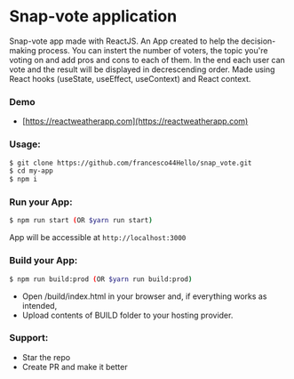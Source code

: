 # Snap-vote application

Snap-vote app made with ReactJS. An App created to help the decision-making process. You can instert the number of voters, the topic you're voting on and add pros and cons to each of them.  In the end each user can vote and the result will be displayed in decrescending order.
Made using React hooks (useState, useEffect, useContext) and React context.

### Demo
* [https://reactweatherapp.com](https://reactweatherapp.com)

### Usage:
```sh
$ git clone https://github.com/francesco44Hello/snap_vote.git
$ cd my-app
$ npm i 
```
 
 ### Run your App:
 
 ```sh
 $ npm run start (OR $yarn run start)
 ```
App will be accessible at `http://localhost:3000`

### Build your App:

```sh
$ npm run build:prod (OR $yarn run build:prod)
```
* Open /build/index.html in your browser and, if everything works as intended,
* Upload contents of BUILD folder to your hosting provider.

### Support:

* Star the repo
* Create PR and make it better
